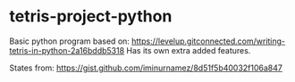 # tetris-project-python

Basic python program based on: https://levelup.gitconnected.com/writing-tetris-in-python-2a16bddb5318
Has its own extra added features.

States from: https://gist.github.com/iminurnamez/8d51f5b40032f106a847 
